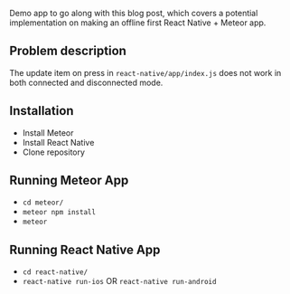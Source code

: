 Demo app to go along with this blog post, which covers a potential implementation on making an offline first React Native + Meteor app.

## Problem description
The update item on press in `react-native/app/index.js` does not work in both connected and disconnected mode.

## Installation

- Install Meteor
- Install React Native
- Clone repository

## Running Meteor App

- `cd meteor/`
- `meteor npm install`
- `meteor`

## Running React Native App

- `cd react-native/`
- `react-native run-ios` OR `react-native run-android`
